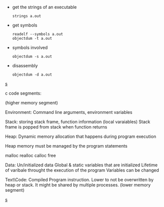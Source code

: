 * get the strings of an executable
    ```
    strings a.out 
    ```
* get symbols
    ```
    readelf --symbols a.out
    objectdum -t a.out
    ```

* symbols involved
    ```
    objectdum -s a.out
    ```
* disassembly
    ```
    objectdum -d a.out
    ```

[s](https://youtu.be/bWMIpHVRFUo?t=197)


c code segments:

(higher memory segment)

Environment: Command line arguments, environment variables

Stack: storing stack frame, function information (local varaiables) Stack frame is popped from stack when function returns

Heap: Dynamic memory allocation that happens during program execution

Heap memory must be managed by the program statements

malloc realloc calloc free

Data: Un/initialized data
Global & static variables that are initialized
Lifetime of varibale throught the execution of the program
Variables can be changed


Text\Code: Compiled Program instruction. Lower to not be overwritten by heap or stack. It might be shared by multiple processes. 
(lower memory segment)

[s](https://www.youtube.com/watch?v=m1UzSfgjA4Y&ab_channel=VijayVishwakarma)